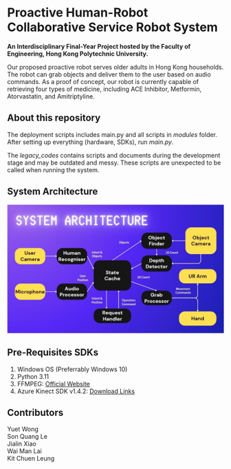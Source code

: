 # Proactive Human-Robot Collaborative Service Robot System

**An Interdisciplinary Final-Year Project hosted by the Faculty of Engineering, Hong Kong Polytechnic University.**

Our proposed proactive robot serves older adults in Hong Kong households. The robot can grab objects and deliver them to the user based on audio commands. As a proof of concept, our robot is currently capable of retrieving four types of medicine, including ACE Inhibitor, Metformin, Atorvastatin, and Amitriptyline.

## About this repository
The deployment scripts includes main.py and all scripts in _modules_ folder. After setting up everything (hardware, SDKs), run _main.py_.

The _legacy_codes_ contains scripts and documents during the development stage and may be outdated and messy. These scripts are unexpected to be called when running the system.

## System Architecture
![System Architecture for the Household robot](asset/sys_arch.jpg)

## Pre-Requisites SDKs
1. Windows OS (Preferrably Windows 10)
2. Python 3.11
3. FFMPEG: [Official Website](https://www.ffmpeg.org/download.html)
4. Azure Kinect SDK v1.4.2: [Download Links](https://github.com/microsoft/azure-kinect-sensor-sdk/blob/develop/docs/usage.md)

## Contributors
Yuet Wong<br>
Son Quang Le<br>
Jialin Xiao<br>
Wai Man Lai<br>
Kit Chuen Leung<br>
